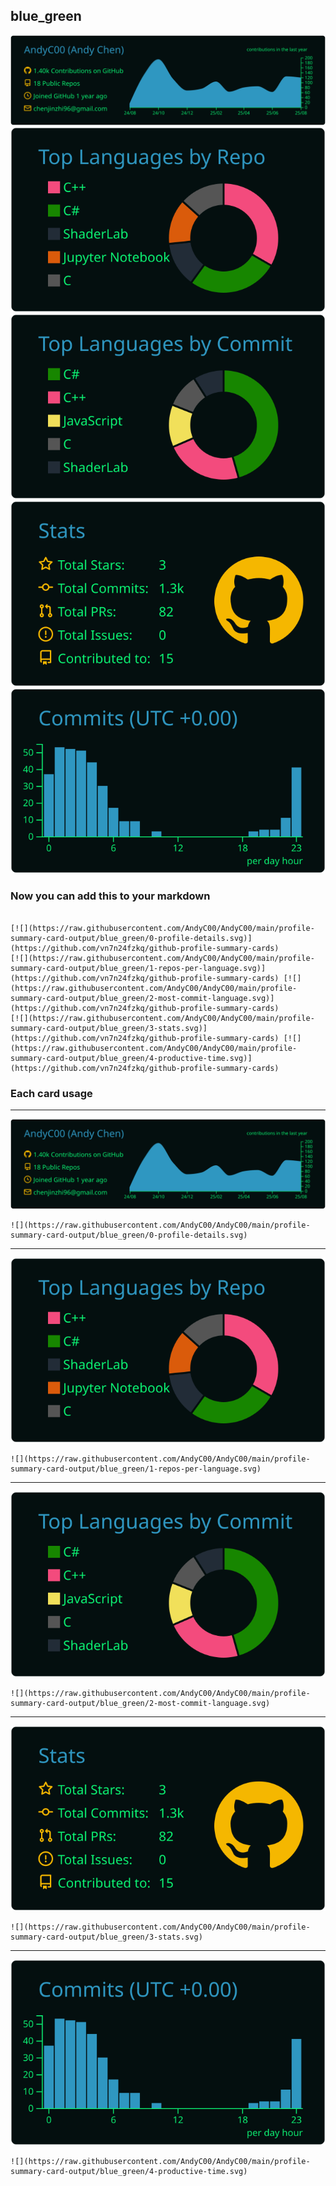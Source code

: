 ## blue_green

[![](./0-profile-details.svg)](https://github.com/vn7n24fzkq/github-profile-summary-cards)
[![](./1-repos-per-language.svg)](https://github.com/vn7n24fzkq/github-profile-summary-cards) [![](./2-most-commit-language.svg)](https://github.com/vn7n24fzkq/github-profile-summary-cards)
[![](./3-stats.svg)](https://github.com/vn7n24fzkq/github-profile-summary-cards) [![](./4-productive-time.svg)](https://github.com/vn7n24fzkq/github-profile-summary-cards)
### Now you can add this to your markdown
```

[![](https://raw.githubusercontent.com/AndyC00/AndyC00/main/profile-summary-card-output/blue_green/0-profile-details.svg)](https://github.com/vn7n24fzkq/github-profile-summary-cards)
[![](https://raw.githubusercontent.com/AndyC00/AndyC00/main/profile-summary-card-output/blue_green/1-repos-per-language.svg)](https://github.com/vn7n24fzkq/github-profile-summary-cards) [![](https://raw.githubusercontent.com/AndyC00/AndyC00/main/profile-summary-card-output/blue_green/2-most-commit-language.svg)](https://github.com/vn7n24fzkq/github-profile-summary-cards)
[![](https://raw.githubusercontent.com/AndyC00/AndyC00/main/profile-summary-card-output/blue_green/3-stats.svg)](https://github.com/vn7n24fzkq/github-profile-summary-cards) [![](https://raw.githubusercontent.com/AndyC00/AndyC00/main/profile-summary-card-output/blue_green/4-productive-time.svg)](https://github.com/vn7n24fzkq/github-profile-summary-cards)

```

### Each card usage
---

![](./0-profile-details.svg)

```
![](https://raw.githubusercontent.com/AndyC00/AndyC00/main/profile-summary-card-output/blue_green/0-profile-details.svg)
```

    

---

![](./1-repos-per-language.svg)

```
![](https://raw.githubusercontent.com/AndyC00/AndyC00/main/profile-summary-card-output/blue_green/1-repos-per-language.svg)
```

    

---

![](./2-most-commit-language.svg)

```
![](https://raw.githubusercontent.com/AndyC00/AndyC00/main/profile-summary-card-output/blue_green/2-most-commit-language.svg)
```

    

---

![](./3-stats.svg)

```
![](https://raw.githubusercontent.com/AndyC00/AndyC00/main/profile-summary-card-output/blue_green/3-stats.svg)
```

    

---

![](./4-productive-time.svg)

```
![](https://raw.githubusercontent.com/AndyC00/AndyC00/main/profile-summary-card-output/blue_green/4-productive-time.svg)
```

    
